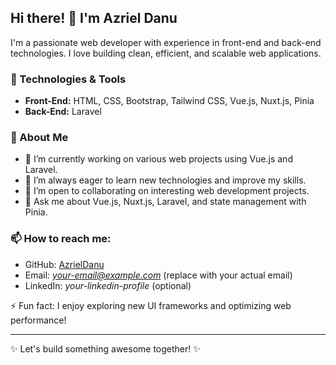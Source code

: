 ## Hi there! 👋 I'm Azriel Danu

I'm a passionate web developer with experience in front-end and back-end technologies. I love building clean, efficient, and scalable web applications. 

### 🚀 Technologies & Tools
- **Front-End:** HTML, CSS, Bootstrap, Tailwind CSS, Vue.js, Nuxt.js, Pinia
- **Back-End:** Laravel

### 📌 About Me
- 🔭 I’m currently working on various web projects using Vue.js and Laravel.
- 🌱 I’m always eager to learn new technologies and improve my skills.
- 👯 I’m open to collaborating on interesting web development projects.
- 💬 Ask me about Vue.js, Nuxt.js, Laravel, and state management with Pinia.

### 📫 How to reach me:
- GitHub: [AzrielDanu](https://github.com/AzrielDanu)
- Email: *your-email@example.com* (replace with your actual email)
- LinkedIn: *your-linkedin-profile* (optional)

⚡ Fun fact: I enjoy exploring new UI frameworks and optimizing web performance!

---
✨ Let's build something awesome together! ✨
